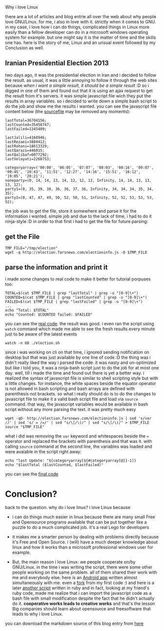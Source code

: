 Why i love Linux

there are a lot of articles and blog entrie all over the web about why people love GNU/Linux. for me, i also in love with it. strictly when it comes to GNU. in my case, i love how i can do things, complicated things in Linux more easily than a fellow developer can do in a microsoft windows operating system for example. but one might say it is the matter of time and the skills one has. here is the story of me, Linux and an unsual event followed by my Conclusion as well.

<!-- Content Breaker -->

## Iranian Presidential Election 2013

two days ago, it was the presidential election in Iran and i decided to follow the result. as usual, it was a little annoying to follow it through the web sites because *when i want a simple result, it should be a simple result* :D so i digged in one of them and found out that it is using an ajax request to get the result from it's servers. it was simple javascript file wich they put the results in array variables. so i decided to write down a simple bash script to do the job and show me the results i wanted. you can see the javascript file content below (the [sourcefile](http://election.farsnews.com/electioninfo.js) may be removed any moments):

	lastTotal=36704156;
	lastCounted=35458747;
	lastFailed=1245409;

	lastJalili=4168946;
	lastRezaei=3884412;
	lastRohani=18613329;
	lastQarazi=446015;
	lastQalibaf=6077292;
	lastVelayati=2268753;

	categoryarray=('00:00', '06:05', '07:07', '08:03', '08:16', '09:07', '09:45', '10:43', '11:51', '12:27', '14:16', '15:51', '16:12', '19:05', '20:21');
	noneparty=(0, 14, 14, 13, 14, 12, 12, 12, Infinity, 14, 14, 13, 13, 13, 12);
	party1=(0, 35, 39, 38, 36, 36, 37, 36, Infinity, 34, 34, 34, 35, 34, 35);
	party2=(0, 47, 47, 49, 50, 52, 50, 51, Infinity, 52, 52, 53, 53, 53, 52);

the job was to get the file, store it somewhere and parse it for the information i wanted. simple job and due to the lack of time, i had to do it ninja-style :D in order to that first i had to get the file for future parsing:

## get the File

	TMP_FILE="/tmp/election"
	wget -q http://election.farsnews.com/electioninfo.js -O $TMP_FILE

## parse the information and print it

i made some changes to real code to make it better for tutorial porpuses too:

	TOTAL=$(cat $TMP_FILE | grep "lastTotal" | grep -o "[0-9]\+")
	COUNTED=$(cat $TMP_FILE | grep "lastCounted" | grep -o "[0-9]\+")
	FAILED=$(cat $TMP_FILE | grep "lastFailed" | grep -o "[0-9]\+")
	...
	echo "Total: $TOTAL"
	echo "Counted: $COUNTED failed: $FAILED"

you can see the [real code](https://gist.github.com/bijanebrahimi/5787282/6e34109fbce58b1ad2c875bbbeec1a8f7581570d). the result was good. i even ran the script using `watch` command which made me able to see the fresh results every minute just to be aware of the latest events

	watch -n 60 ./election.sh

since i was working on cli on that time, i ignored sending notification on desktop but that was just available by one line of code :D the thing was i didn't really liked the way i parsed the code. it was nasty and un-optimized but like i told you, it was a ninja-bash script just to do the job for at most one day. well, till i made the time and found out there is yet a better way. i realized the syntax of javascript file is similar to shell scripting style but with a little changes. for instance, the white spaces beside the equator operator is not allowed in bash scripting and bash arrays are defined with parenthesis not brackets. so what i really should do is to do the changes to javascript file to make it a valid bash script file and load via `source` command. that way, the javascript variables would be available in bash script without any more parsing the text. it was pretty much easy

	wget -qO- http://election.farsnews.com/electioninfo.js | sed 's/var //' | sed 's/ = /=/' | sed "s/\[/\(/" | sed "s/\]/\)/" > $TMP_FILE
	source "$TMP_FILE"

what i did was removing the `var` keyword and whitespaces beside the `=` operator and replaced the brackets with parenthesis and that was it. with calling `source` command at the second line, the variables was loaded and were avaiable in the script right away:

	echo "last Update: "${categoryarray[${#categoryarray[@]}-1]}
	echo "$lastTotal ($lastCounted, $lastFailed)"

you can see the [final code](https://gist.github.com/bijanebrahimi/5787282/5de70f7af56e056bf263b4ed2eef084d888dfc29)

# Conclusion?

back to the question. why do i love linux? i love Linux because

* i can do things much easier in linux because there are many small Free and Opensource programs available that can be put together like a puzzle to do a much complicated job. it's a real Lego for developers

* it makes me a smarter person by dealing with problems directly because it's Free and Open Source. i (will) have a much deeper knowledge about linux and how it works than a microsoft professional windows user for example.

* But, the main reason i love Linux: we people cooperate on/by GNU/Linux. in the time i was writing the script, there were some other people working on the same problem. all of them shared their work with me and everybody else. here is an [Android app](http://beygi.org/ElectionResault92.apk) written almost simultaneously with me. even a [fork](https://gist.github.com/esahekmat/5787246) from my first code :) and here is a later [another script](https://gist.github.com/arashm/5788351) written in ruby and in fact, looking at my friend's ruby code, made me realize that i can import the javascript code as a bash file with small modification despite the fact that he didn't actually do it. **cooperative works leads to creative works** and that's the lesson Big companies should learn about opensource and freesoftware that leads to why i love Linux.

you can download the markdown source of this blog entry from [here](why-i-love-linux.md)
